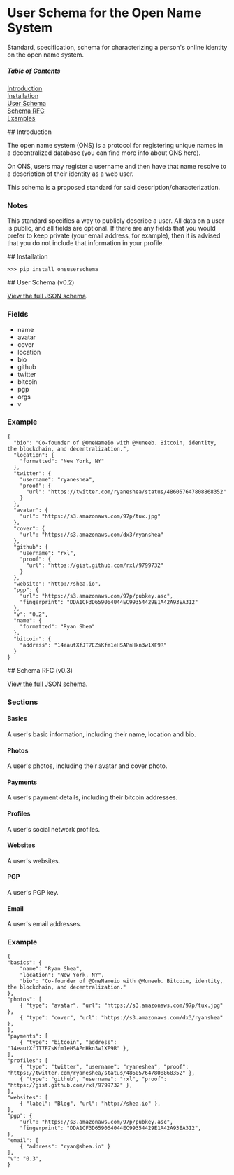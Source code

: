 User Schema for the Open Name System
=============

Standard, specification, schema for characterizing a person's online identity on the open name system.

##### Table of Contents
[Introduction](#introduction)  
[Installation](#installation)  
[User Schema](#schema)  
[Schema RFC](#schema-rfc)  
[Examples](#examples)  

<a name="introduction"/>
## Introduction

The open name system (ONS) is a protocol for registering unique names in a decentralized database (you can find more info about ONS here).

On ONS, users may register a username and then have that name resolve to a description of their identity as a web user.

This schema is a proposed standard for said description/characterization.

### Notes

This standard specifies a way to publicly describe a user. All data on a user is public, and all fields are optional. If there are any fields that you would prefer to keep private (your email address, for example), then it is advised that you do not include that information in your profile.

<a name="installation"/>
## Installation

    >>> pip install onsuserschema

<a name="schema"/>
## User Schema (v0.2)

[View the full JSON schema](https://github.com/opennamesystem/user-schema/blob/master/onsuserschema/schema.py).

### Fields

+ name
+ avatar
+ cover
+ location
+ bio
+ github
+ twitter
+ bitcoin
+ pgp
+ orgs
+ v

### Example
<pre><code>{
  "bio": "Co-founder of @OneNameio with @Muneeb. Bitcoin, identity, the blockchain, and decentralization.", 
  "location": {
    "formatted": "New York, NY"
  }, 
  "twitter": {
    "username": "ryaneshea", 
    "proof": {
      "url": "https://twitter.com/ryaneshea/status/486057647808868352"
    }
  }, 
  "avatar": {
    "url": "https://s3.amazonaws.com/97p/tux.jpg"
  }, 
  "cover": {
    "url": "https://s3.amazonaws.com/dx3/ryanshea"
  }, 
  "github": {
    "username": "rxl", 
    "proof": {
      "url": "https://gist.github.com/rxl/9799732"
    }
  }, 
  "website": "http://shea.io", 
  "pgp": {
    "url": "https://s3.amazonaws.com/97p/pubkey.asc", 
    "fingerprint": "DDA1CF3D659064044EC99354429E1A42A93EA312"
  }, 
  "v": "0.2", 
  "name": {
    "formatted": "Ryan Shea"
  }, 
  "bitcoin": {
    "address": "14eautXfJT7EZsKfm1eHSAPnHkn3w1XF9R"
  }
}</code></pre>

<a name="schema-rfc"/>
## Schema RFC (v0.3)

[View the full JSON schema](https://github.com/opennamesystem/user-schema/blob/master/onsuserschema/schema_rfc.py).

### Sections

#### Basics

A user's basic information, including their name, location and bio.

#### Photos

A user's photos, including their avatar and cover photo.

#### Payments

A user's payment details, including their bitcoin addresses.

#### Profiles

A user's social network profiles.

#### Websites

A user's websites.

#### PGP

A user's PGP key.

#### Email

A user's email addresses.

### Example
<pre><code>{
"basics": {
    "name": "Ryan Shea",
    "location": "New York, NY",
    "bio": "Co-founder of @OneNameio with @Muneeb. Bitcoin, identity, the blockchain, and decentralization."
},
"photos": [
    { "type": "avatar", "url": "https://s3.amazonaws.com/97p/tux.jpg" },
    { "type": "cover", "url": "https://s3.amazonaws.com/dx3/ryanshea" },
],
"payments": [
    { "type": "bitcoin", "address": "14eautXfJT7EZsKfm1eHSAPnHkn3w1XF9R" },
],
"profiles": [
    { "type": "twitter", "username": "ryaneshea", "proof": "https://twitter.com/ryaneshea/status/486057647808868352" },
    { "type": "github", "username": "rxl", "proof": "https://gist.github.com/rxl/9799732" },
],
"websites": [
    { "label": "Blog", "url": "http://shea.io" },
],
"pgp": {
    "url": "https://s3.amazonaws.com/97p/pubkey.asc",
    "fingerprint": "DDA1CF3D659064044EC99354429E1A42A93EA312",
},
"email": [
    { "address": "ryan@shea.io" }
],
"v": "0.3",
}</code></pre>
